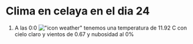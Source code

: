 # Clima en celaya en el dia 24

1. A las 0:0 !["icon weather"](http://openweathermap.org/img/w/01n.png) tenemos una temperatura de 11.92 C con cielo claro y  vientos de 0.67 y nubosidad al 0%
